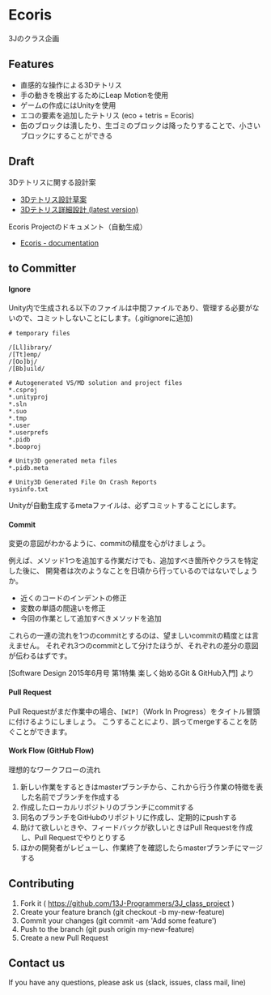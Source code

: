
Ecoris
=======

3Jのクラス企画

Features
--------

- 直感的な操作による3Dテトリス
- 手の動きを検出するためにLeap Motionを使用
- ゲームの作成にはUnityを使用
- エコの要素を追加したテトリス (eco + tetris = Ecoris)
- 缶のブロックは潰したり、生ゴミのブロックは降ったりすることで、小さいブロックにすることができる

Draft
-----

3Dテトリスに関する設計案

- [3Dテトリス設計草案](https://github.com/13J-Programmers/3J_class_project/blob/master/doc/overview.md)
- [3Dテトリス詳細設計 (latest version)](https://github.com/13J-Programmers/3J_class_project/blob/master/doc/design.md)

Ecoris Projectのドキュメント（自動生成）

- [Ecoris - documentation](http://tex2e.sakura.ne.jp/3j-class-project/html/index.html)
	

to Committer
------------

#### Ignore

Unity内で生成される以下のファイルは中間ファイルであり、管理する必要がないので、コミットしないことにします。(.gitignoreに追加)
	
	# temporary files

	/[Ll]ibrary/
	/[Tt]emp/
	/[Oo]bj/
	/[Bb]uild/
	
	# Autogenerated VS/MD solution and project files
	*.csproj
	*.unityproj
	*.sln
	*.suo
	*.tmp
	*.user
	*.userprefs
	*.pidb
	*.booproj
	
	# Unity3D generated meta files
	*.pidb.meta
	
	# Unity3D Generated File On Crash Reports
	sysinfo.txt

Unityが自動生成するmetaファイルは、必ずコミットすることにします。

#### Commit

変更の意図がわかるように、commitの精度を心がけましょう。

例えば、メソッド1つを追加する作業だけでも、追加すべき箇所やクラスを特定した後に、
開発者は次のようなことを日頃から行っているのではないでしょうか。

- 近くのコードのインデントの修正
- 変数の単語の間違いを修正
- 今回の作業として追加すべきメソッドを追加

これらの一連の流れを1つのcommitとするのは、望ましいcommitの精度とは言えません。
それぞれ3つのcommitとして分けたほうが、それぞれの差分の意図が伝わるはずです。

[Software Design 2015年6月号 第1特集 楽しく始めるGit & GitHub入門] より

#### Pull Request

Pull Requestがまだ作業中の場合、`[WIP]`（Work In Progress）をタイトル冒頭に付けるようにしましょう。
こうすることにより、誤ってmergeすることを防ぐことができます。

#### Work Flow (GitHub Flow)

理想的なワークフローの流れ

1. 新しい作業をするときはmasterブランチから、これから行う作業の特徴を表した名前でブランチを作成する
2. 作成したローカルリポジトリのブランチにcommitする
3. 同名のブランチをGitHubのリポジトリに作成し、定期的にpushする
4. 助けて欲しいときや、フィードバックが欲しいときはPull Requestを作成し、Pull Requestでやりとりする
5. ほかの開発者がレビューし、作業終了を確認したらmasterブランチにマージする

Contributing
------------

1. Fork it ( https://github.com/13J-Programmers/3J_class_project )
2. Create your feature branch (git checkout -b my-new-feature)
3. Commit your changes (git commit -am 'Add some feature')
4. Push to the branch (git push origin my-new-feature)
5. Create a new Pull Request

Contact us
----------

If you have any questions, please ask us (slack, issues, class mail, line)


